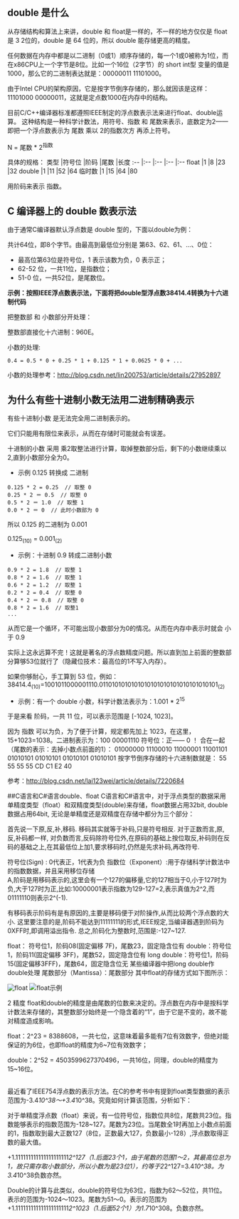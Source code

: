 ## double 是什么
从存储结构和算法上来讲，double 和 float是一样的，不一样的地方仅仅是 float 是 3 2位的，double 是 64 位的，所以 double 能存储更高的精度。 

任何数据在内存中都是以二进制（0或1）顺序存储的，每一个1或0被称为1位，而在x86CPU上一个字节是8位。比如一个16位（2字节）的 short int型 变量的值是1000，那么它的二进制表达就是：00000011 11101000。

由于Intel CPU的架构原因，它是按字节倒序存储的，那么就因该是这样：11101000 00000011，这就是定点数1000在内存中的结构。 

目前C/C++编译器标准都遵照IEEE制定的浮点数表示法来进行float、double运算。
这种结构是一种科学计数法，用符号、指数 和 尾数来表示，底数定为2——即把一个浮点数表示为 尾数 乘以 2的指数次方 再添上符号。

N = 尾数 * 2<sup>指数</sup>

具体的规格： 
类型   |符号位   |阶码   |尾数   |长度
:--    |:--     |:--    |:--    |:--
float  |1       |8      |23     |32 
double |1       |11     |52     |64 
临时数  |1       |15     |64     |80

用阶码来表示 指数。


## C 编译器上的 double 数表示法
由于通常C编译器默认浮点数是 double 型的，下面以double为例： 

共计64位，即8个字节。由最高到最低位分别是 第63、62、61、...、0位： 
* 最高位第63位是符号位，1 表示该数为负，0 表示正； 
* 62-52 位，一共11位，是指数位； 
* 51-0 位，一共52位，是尾数位。
  
**示例：按照IEEE浮点数表示法，下面将把double型浮点数38414.4转换为十六进制代码**

把整数部 和 小数部分开处理：

整数部直接化十六进制：960E。

小数的处理: 

    0.4 = 0.5 * 0 + 0.25 * 1 + 0.125 * 1 + 0.0625 * 0 + ... 

小数的处理参考：http://blog.csdn.net/lin200753/article/details/27952897

## 为什么有些十进制小数无法用二进制精确表示 
有些十进制小数 是无法完全用二进制表示的。

它们只能用有限位来表示，从而在存储时可能就会有误差。

十进制的小数 采用 乘2取整法进行计算，取掉整数部分后，剩下的小数继续乘以2,直到小数部分全为0。

* 示例 0.125 转换成 二进制
```
0.125 * 2 = 0.25  // 取整 0
0.25 * 2 ＝ 0.5  // 取整 0
0.5 * 2 ＝ 1.0  // 取整 1
0.0 * 2 ＝ 0  // 此时小数部为 0
```
所以 0.125 的二进制为 0.001

0.125<sub>(10)</sub> = 0.001<sub>(2)</sub>


* 示例：十进制 0.9 转成二进制小数
```
0.9 * 2 = 1.8  // 取整 1
0.8 * 2 = 1.6  // 取整 1
0.6 * 2 = 1.2  // 取整 1
0.2 * 2 = 0.4  // 取整 0
0.4 * 2 ＝ 0.8  // 取整 0
0.8 * 2 = 1.6  // 取整1
...
```
从而它是一个循环，不可能出现小数部分为0的情况。从而在内存中表示时就会 小于 0.9

实际上这永远算不完！这就是著名的浮点数精度问题。所以直到加上前面的整数部分算够53位就行了（隐藏位技术：最高位的1不写入内存）。 

如果你够耐心，手工算到 53 位，例如：38414.4<sub>(10)</sub>=1001011000001110.0110101010101010101010101010101010101<sub>(2)</sub> 


* 示例：有一个 double 小数，科学计数法表示为：1.001 * 2<sup>15</sup>

于是来看 阶码，一共 11 位，可以表示范围是 [-1024, 1023]。

因为 指数 可以为负，为了便于计算，规定都先加上 1023，在这里， 15+1023=1038。二进制表示为：100   00001110 
          符号位：正——   0   ！ 
          合在一起（尾数的表示：去掉小数点前面的1）： 
01000000   11100010   11000001   11001101   01010101   01010101   01010101   01010101 
          按字节倒序存储的十六进制数就是： 
55   55   55   55   CD   C1   E2   40 



参考：http://blog.csdn.net/lai123wei/article/details/7220684



##C语言和C#语言double、float
C语言和C#语言中，对于浮点类型的数据采用单精度类型（float）和双精度类型(double)来存储，float数据占用32bit, double数据占用64bit, 无论是单精度还是双精度在存储中都分为三个部分：

 首先说一下原,反,补,移码. 移码其实就等于补码,只是符号相反. 对于正数而言,原,反,补码都一样, 对负数而言,反码除符号位外,在原码的基础上按位取反,补码则在反码的基础之上,在其最低位上加1,要求移码时,仍然是先求补码,再改符号. 

符号位(Sign) : 0代表正，1代表为负
指数位（Exponent）:用于存储科学计数法中的指数数据，并且采用移位存储  
 A,阶码是用移码表示的,这里会有一个127的偏移量,它的127相当于0,小于127时为负,大于127时为正,比如:10000001表示指数为129-127=2,表示真值为2^2,而01111110则表示2^(-1). 

有移码表示阶码有是有原因的,主要是移码便于对阶操作,从而比较两个浮点数的大小. 这里要注意的是,阶码不能达到11111111的形式,IEEE规定,当编译器遇到阶码为0XFF时,即调用溢出指令.  总之,阶码化为整数时,范围是:-127~127.

float：   符号位1，阶码08(固定偏移     7F)，尾数23，固定隐含位有 
double：符号位1，阶码11(固定偏移   3FF)，尾数52，固定隐含位有 
long   double：符号位1，阶码15(固定偏移3FFF)，尾数64，固定隐含位无 
某些编译器中把long   double作double处理 
尾数部分（Mantissa）：尾数部分
其中float的存储方式如下图所示：

![float](./images/double_structure/float.png)
![float示例](./images/double_structure/float_示例.png)

2 精度
float和double的精度是由尾数的位数来决定的。浮点数在内存中是按科学计数法来存储的，其整数部分始终是一个隐含着的“1”，由于它是不变的，故不能对精度造成影响。

float：2^23 = 8388608，一共七位，这意味着最多能有7位有效数字，但绝对能保证的为6位，也即float的精度为6~7位有效数字；

double：2^52 = 4503599627370496，一共16位，同理，double的精度为15~16位。 

 
##
最近看了IEEE754浮点数的表示方法。在C的参考书中有提到float类型数据的表示范围为-3.4*10^38～+3.4*10^38。究竟如何计算该范围，分析如下：

对于单精度浮点数（float）来说，有一位符号位，指数位共8位，尾数共23位。指数能够表示的指数范围为-128~127。尾数为23位。当尾数全1时再加上小数点前面的1，指数取到最大正数127（8位，正数最大127，负数最小-128）,浮点数取得正数的最大值。

+1.111111111111111111111*2^127（1.后面23个1，由于尾数的范围1～2，其最高位总为1，故只需存取小数部分，所以小数为是23位1），约等于2*2^127=3.4*10^38。为3.4*10^38负数亦然。

Double的计算与此类似，double的符号位为63位，指数为62～52位，共11位。表示的范围为-1024～1023。尾数为51～0。表示的范围为+1.111111111111111111111*2^1023（1.后面52个1）为1.7*10^308。负数亦然。
